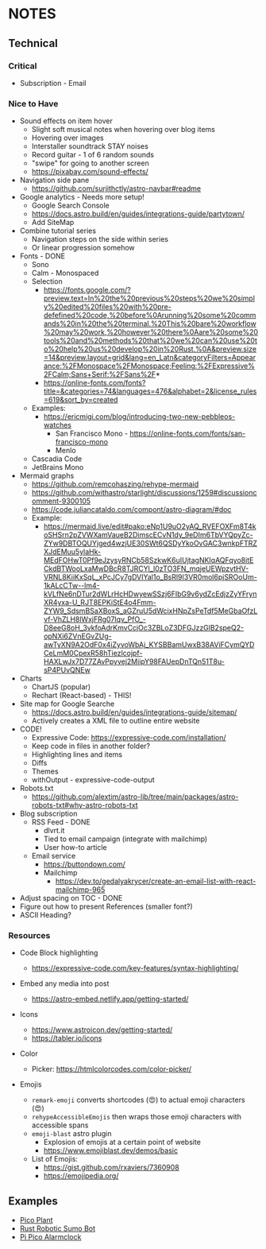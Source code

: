 # NOTES

## Technical

### Critical

- Subscription - Email

### Nice to Have

- Sound effects on item hover
  - Slight soft musical notes when hovering over blog items
  - Hovering over images
  - Interstaller soundtrack STAY noises
  - Record guitar - 1 of 6 random sounds
  - "swipe" for going to another screen
  - https://pixabay.com/sound-effects/
- Navigation side pane
  - <https://github.com/surjithctly/astro-navbar#readme>
- Google analytics - Needs more setup!
  - Google Search Console
  - <https://docs.astro.build/en/guides/integrations-guide/partytown/>
  - Add SiteMap
- Combine tutorial series
  - Navigation steps on the side within series
  - Or linear progression somehow
- Fonts - DONE
  - Sono
  - Calm - Monospaced
  - Selection
    - <https://fonts.google.com/?preview.text=In%20the%20previous%20steps%20we%20simply%20edited%20files%20with%20pre-defefined%20code,%20before%0Arunning%20some%20commands%20in%20the%20terminal.%20This%20bare%20workflow%20may%20work,%20however%20there%0Aare%20some%20tools%20and%20methods%20that%20we%20can%20use%20to%20help%20us%20develop%20in%20Rust.%0A&preview.size=14&preview.layout=grid&lang=en_Latn&categoryFilters=Appearance:%2FMonospace%2FMonospace;Feeling:%2FExpressive%2FCalm;Sans+Serif:%2FSans%2F>\*
    - <https://online-fonts.com/fonts?title=&categories=74&languages=476&alphabet=2&license_rules=619&sort_by=created>
  - Examples:
    - <https://ericmigi.com/blog/introducing-two-new-pebbleos-watches>
      - San Francisco Mono - <https://online-fonts.com/fonts/san-francisco-mono>
      - Menlo
  - Cascadia Code
  - JetBrains Mono
- Mermaid graphs
  - <https://github.com/remcohaszing/rehype-mermaid>
  - <https://github.com/withastro/starlight/discussions/1259#discussioncomment-9300105>
  - <https://code.juliancataldo.com/compont/astro-diagram/#doc>
  - Example:
    - <https://mermaid.live/edit#pako:eNp1U9uO2yAQ_RVEFOXFm8T4koSHSrn2pZVWXamVaueB2DimscECvN1dy_9eDIm6TbVYQpyZc-ZYw9DBTOQUYjged4wzjUE30SWt6QSDyYkoOvGAC3wnkpFTRZXJdEMuu5ylaHk-MEdFOHwT0Pf9eJzysyRNCb58SzkwK6uIUjtagNKIqAQFqyo8itECkdBTWooLxaMwDBcR8TJRCYl_l0zTO3FN_mqjeUEWpzvtHV-VRNL8KiiKxSqL_xPcJCy7gDVIYal1o_BsRl9I3VR0mol6pjSROoUm-1kALcCTw--lm4-kVLfNe6nDTur2dWLrHcHDwyewSSzj6FIbG9v6ydZcEdjzZyYFrynXR4yxa-U_RJT8EPKiStE4o4Fmm-ZYW9_SdsmBSaXBoxS_aGZruU5dWcixHNpZsPeTdf5MeGbaOfzLvf-VhZLH8lWxjFRg07Iqv_PfO_-D8eeG8oH_3vkfoAdrKmvCcjOc3ZBLoZ3DFGJzzGlB2speQ2-opNXi6ZVnEGvZUg-awTyXN9A2OdF0x4iZyvoWbAj_KYSBBamUwxB38AViFCymQYDCeLmM0CpexR58hTiezlcojpf-HAXLwJx7D77ZAvPpyvej2MiipY98FAUepDnTQn51T8u-sP4PUvQNEw>
- Charts
  - ChartJS (popular)
  - Rechart (React-based) - THIS!
- Site map for Google Searche
  - <https://docs.astro.build/en/guides/integrations-guide/sitemap/>
  - Actively creates a XML file to outline entire website
- CODE!
  - Expressive Code: <https://expressive-code.com/installation/>
  - Keep code in files in another folder?
  - Highlighting lines and items
  - Diffs
  - Themes
  - withOutput - expressive-code-output
- Robots.txt
  - <https://github.com/alextim/astro-lib/tree/main/packages/astro-robots-txt#why-astro-robots-txt>
- Blog subscription
  - RSS Feed - DONE
    - dlvrt.it
    - Tied to email campaign (integrate with mailchimp)
    - User how-to article
  - Email service
    - <https://buttondown.com/>
    - Mailchimp
      - <https://dev.to/gedalyakrycer/create-an-email-list-with-react-mailchimp-965>
- Adjust spacing on TOC - DONE
- Figure out how to present References (smaller font?)
- ASCII Heading?

### Resources

- Code Block highlighting

  - <https://expressive-code.com/key-features/syntax-highlighting/>

- Embed any media into post

  - <https://astro-embed.netlify.app/getting-started/>

- Icons

  - <https://www.astroicon.dev/getting-started/>
  - <https://tabler.io/icons>

- Color

  - Picker: <https://htmlcolorcodes.com/color-picker/>

- Emojis

  - `remark-emoji` converts shortcodes (:heart_eyes:) to actual emoji characters (😍)
  - `rehypeAccessibleEmojis` then wraps those emoji characters with accessible spans
  - `emoji-blast` astro plugin
    - Explosion of emojis at a certain point of website
    - <https://www.emojiblast.dev/demos/basic>
  - List of Emojis:
    - <https://gist.github.com/rxaviers/7360908>
    - <https://emojipedia.org/>

## Examples

- [Pico Plant](https://github.com/maciekglowka/pico_plant/tree/main)
- [Rust Robotic Sumo Bot](https://github.com/massimiliano-mantione/rustlab-2023-robotic-sumo/tree/main/bot/src)
- [Pi Pico Alarmclock](https://github.com/1-rafael-1/pi-pico-alarmclock-rust/tree/main)
